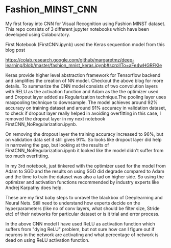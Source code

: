 # Fashion_MINST_CNN
My first foray into CNN for Visual Recognition using Fashion MINST dataset.
This repo consists of 3 different jupyter notebooks which have been developed using Colaboratory.

First Notebook (FirstCNN.ipynb) used the Keras sequention model from this blog post

https://colab.research.google.com/github/margaretmz/deep-learning/blob/master/fashion_mnist_keras.ipynb#scrollTo=aFe4wHGRFKle

Keras provide higher level abstraction framework for Tensorflow backend and simplifies the creation of NN model. Checkout the above blog for more details. To summarize the CNN model consists of two convolution layers with RELU as the activation function and Adam as the the optimizer used and Dropout layer added as Regularization technique.The pooling layer uses maxpooling technique to downsample. The model achieves around 92% accuracy on training dataset and around 91% accuracy in validation dataset, to check if dropout layer really helped in avoiding overfitting in this case, I removed the dropout layer in my next notebook FirstCNN_NoRegularization.ipynb.

On removing the dropout layer the training accuracy increased to 96%, but on validation data set it still gives 91%. So looks like dropout layer did help in narrowing the gap, but looking at the results of FirstCNN_NoRegularization.ipynb it looked like the model didn't suffer from too much overfitting.

In my 3rd notebook, just tinkered with the optimizer used for the model from Adam to SGD and the results on using SGD did degrade compared to Adam and the time to train the dataset was also a tad on higher side. So using the optimizer and activation functions recommended by industry experts like Andrej Karpathy does help.

These are my first baby steps to unravel the blackbox of Deeplearning and Neural Nets. Still need to understand how experts decide on the hyperparameters (like no of conv layers, what should be filter size, Stride etc) of their networks for particular dataset or is it trial and error process.

In the above CNN model I have used ReLU as activation function which suffers from "dying ReLU" problem, but not sure how can I figure out if neurons in the network are activating and what percentage of network is dead on using ReLU activation function.